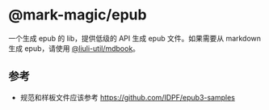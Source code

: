 # @mark-magic/epub

一个生成 epub 的 lib，提供低级的 API 生成 epub 文件。如果需要从 markdown 生成 epub，请使用 [@liuli-util/mdbook](https://www.npmjs.com/package/@liuli-util/mdbook)。

## 参考

- 规范和样板文件应该参考 <https://github.com/IDPF/epub3-samples>
